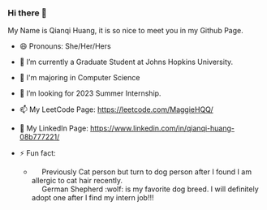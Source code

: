 ### Hi there 👋

My Name is Qianqi Huang, it is so nice to meet you in my Github Page.

- 😄 Pronouns: She/Her/Hers
- 🔭 I’m currently a Graduate Student at Johns Hopkins University.
- 🌱 I'm majoring in Computer Science
- 🤔 I’m looking for 2023 Summer Internship. 
- 📫 My LeetCode Page: https://leetcode.com/MaggieHQQ/
- :love_letter: My LinkedIn Page: https://www.linkedin.com/in/qianqi-huang-08b777221/

- ⚡ Fun fact: 
  - <p>&nbsp;&nbsp;&nbsp;&nbsp;&nbsp;Previously Cat person but turn to dog person after I found I am allergic to cat hair recently. <br>
              &nbsp;&nbsp;&nbsp;&nbsp;&nbsp;German Shepherd :wolf: is my favorite dog breed. I will definitely adopt one after I find my intern job!!! </p>

